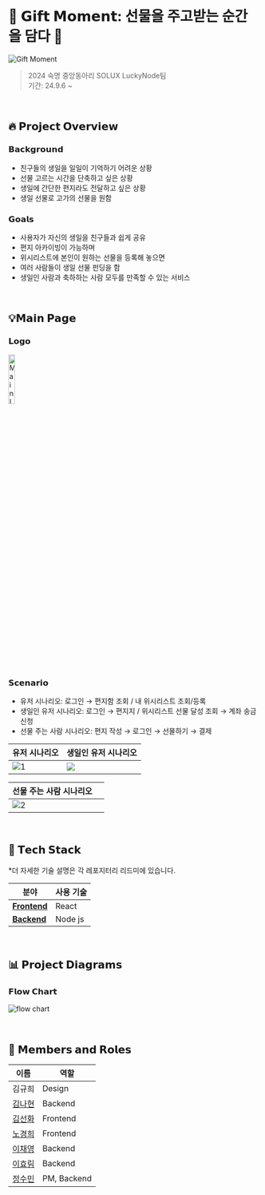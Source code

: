 # 🎁 𝗚𝗶𝗳𝘁 𝗠𝗼𝗺𝗲𝗻𝘁: 선물을 주고받는 순간을 담다 🎁
![Gift Moment](https://github.com/user-attachments/assets/e0fb7bd6-e34d-4d4b-93ff-c6dee31cfad8)

> 2024 숙명 중앙동아리 SOLUX LuckyNode팀 </br>
> 기간: 24.9.6 ~ </br>

</br>

## 🔥 𝗣𝗿𝗼𝗷𝗲𝗰𝘁 𝗢𝘃𝗲𝗿𝘃𝗶𝗲𝘄

### 𝗕𝗮𝗰𝗸𝗴𝗿𝗼𝘂𝗻𝗱
- 친구들의 생일을 일일이 기억하기 어려운 상황
- 선물 고르는 시간을 단축하고 싶은 상황
- 생일에 간단한 편지라도 전달하고 싶은 상황
- 생일 선물로 고가의 선물을 원함

### 𝗚𝗼𝗮𝗹𝘀
- 사용자가 자신의 생일을 친구들과 쉽게 공유
- 편지 아카이빙이 가능하며
- 위시리스트에 본인이 원하는 선물을 등록해 놓으면
- 여러 사람들이 생일 선물 펀딩을 함
- 생일인 사람과 축하하는 사람 모두를 만족할 수 있는 서비스

</br>


## 💡𝗠𝗮𝗶𝗻 𝗣𝗮𝗴𝗲

### 𝗟𝗼𝗴𝗼
<img src="https://github.com/user-attachments/assets/59eeb898-02c5-49bd-9013-a6fd45ed0c4e" alt="Main Logo" width="16%"> 
</br>

### 𝗦𝗰𝗲𝗻𝗮𝗿𝗶𝗼
- 유저 시나리오: 로그인 → 편지함 조회 / 내 위시리스트 조회/등록
- 생일인 유저 시나리오: 로그인 → 편지지 / 위시리스트 선물 달성 조회 → 계좌 송금 신청
- 선물 주는 사람 시나리오: 편지 작성 → 로그인 → 선물하기 → 결제

| **유저 시나리오** | **생일인 유저 시나리오** |
|-------|-------|
| ![1](https://github.com/user-attachments/assets/59566044-3556-4871-afce-a995fdd5e810) |  ![](https://github.com/user-attachments/assets/a16ac7f1-7bb9-4345-aaa1-5428aefa82e0) |

| **선물 주는 사람 시나리오** |       |
|-------|-------|
|  ![2](https://github.com/user-attachments/assets/a76bd679-03a2-4d47-a25d-38c7711153dd) |       |

</br>

## 🔧 **𝗧𝗲𝗰𝗵 𝗦𝘁𝗮𝗰𝗸**
*더 자세한 기술 설명은 각 레포지터리 리드미에 있습니다.

| **분야**       | **사용 기술**                                 | 
|----------------|---------------------------------------------|   
| **[Frontend](https://github.com/luckynode/gift-moment-client)**   | React                        |
| **[Backend](https://github.com/luckynode/gift-moment-server)**    | Node js                        |

</br>

##  📊 **𝗣𝗿𝗼𝗷𝗲𝗰𝘁 𝗗𝗶𝗮𝗴𝗿𝗮𝗺𝘀**

### 𝗙𝗹𝗼𝘄 𝗖𝗵𝗮𝗿𝘁

![flow chart](https://github.com/user-attachments/assets/7fad669d-88d2-41ff-82dc-4eb802cadcb5)


</br>

## 👥 𝗠𝗲𝗺𝗯𝗲𝗿𝘀 𝗮𝗻𝗱 𝗥𝗼𝗹𝗲𝘀
| 이름        | 역할               | 
|-------------|--------------------|
| 김규희 | Design            |
| [김나현](https://github.com/knh0126) | Backend            | 
| [김선화](https://github.com/sunhwaaRj)| Frontend           | 
| [노경희](https://github.com/khee2) | Frontend           | 
| [이채영](https://github.com/alwaysY0ung) | Backend            | 
| [이효림](https://github.com/mhdiree) | Backend            | 
| [정수민](https://github.com/jsm1129) | PM, Backend            |

</br>
